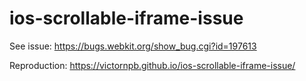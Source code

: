 # ios-scrollable-iframe-issue

See issue: https://bugs.webkit.org/show_bug.cgi?id=197613

Reproduction: https://victornpb.github.io/ios-scrollable-iframe-issue/
